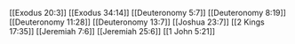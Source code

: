 [[Exodus 20:3]]
[[Exodus 34:14]]
[[Deuteronomy 5:7]]
[[Deuteronomy 8:19]]
[[Deuteronomy 11:28]]
[[Deuteronomy 13:7]]
[[Joshua 23:7]]
[[2 Kings 17:35]]
[[Jeremiah 7:6]]
[[Jeremiah 25:6]]
[[1 John 5:21]]
